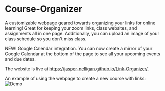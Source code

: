 # Course-Organizer
A customizable webpage geared towards organizing your links for online learning! Great for keeping your 
zoom links, class websites, and assignments all in one page. Additionally, you can upload an image of your
class schedule so you don't miss class.

NEW! Google Calendar integration. You can now create a mirror of your Google Calendar at the bottom of the
page to see all your upcoming events and due dates.

The website is live at https://jasper-nelligan.github.io/Link-Organizer/.

An example of using the webpage to create a new course with links:
![Demo](https://i.imgur.com/o1Bsc5h.gif)


